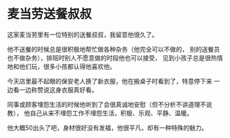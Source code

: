 # 麦当劳送餐叔叔

这家麦当劳里有一位特别的送餐叔叔，我留意他很久了。

他不送餐的时候总是很积极地帮忙做各种杂务（他完全可以不做的，
别的送餐员也不做杂务），排班时别人不愿意做的时段他也可以接受，
见到小孩子总是很热情地和他们玩，很多小孩都认得他喜欢他。

今天店里最不起眼的保安老人换了新衣服，他在搬桌子时看到了，特意停下来
一边看一边称赞说这身衣服真好看。

同事或顾客埋怨生活的时候他听到了会很真诚地安慰（但不分析不讲道理不说教），
他自己从来不埋怨工作不埋怨生活，积极、乐观、平静、温暖。

他大概50出头了吧，身材很好没有发福，他很平凡，却有一种特殊的魅力。
